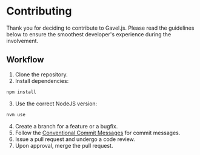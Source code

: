 # Contributing

Thank you for deciding to contribute to Gavel.js. Please read the guidelines below to ensure the smoothest developer's experience during the involvement.

## Workflow

1. Clone the repository.
2. Install dependencies:

```bash
npm install
```

3. Use the correct NodeJS version:

```bash
nvm use
```

4. Create a branch for a feature or a bugfix.
5. Follow the [Conventional Commit Messages](https://github.com/angular/angular.js/blob/master/DEVELOPERS.md#user-content--git-commit-guidelines) for commit messages.
6. Issue a pull request and undergo a code review.
7. Upon approval, merge the pull request.
